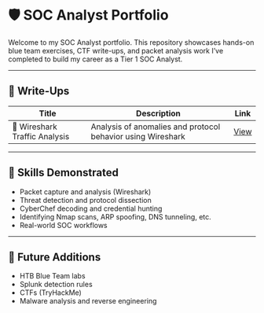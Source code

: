 # 🛡️ SOC Analyst Portfolio

Welcome to my SOC Analyst portfolio. This repository showcases hands-on blue team exercises, CTF write-ups, and packet analysis work I’ve completed to build my career as a Tier 1 SOC Analyst.

---

## 📁 Write-Ups

| Title | Description | Link |
|-------|-------------|------|
| 🧪 Wireshark Traffic Analysis | Analysis of anomalies and protocol behavior using Wireshark | [View](writeups/wireshark-analysis.md) |

---

## 🧠 Skills Demonstrated

- Packet capture and analysis (Wireshark)
- Threat detection and protocol dissection
- CyberChef decoding and credential hunting
- Identifying Nmap scans, ARP spoofing, DNS tunneling, etc.
- Real-world SOC workflows

---

## 🚀 Future Additions

- HTB Blue Team labs
- Splunk detection rules
- CTFs (TryHackMe)
- Malware analysis and reverse engineering
